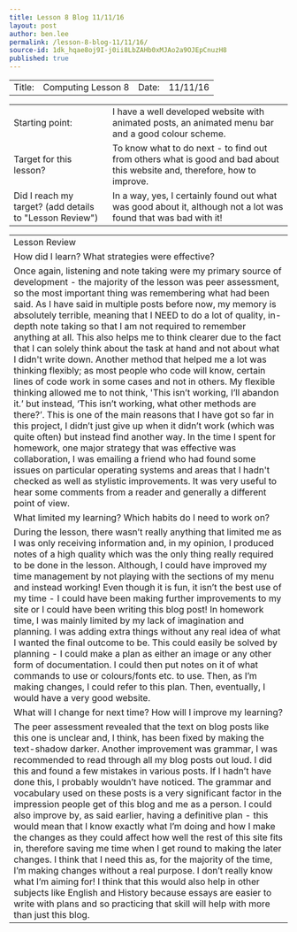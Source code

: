 ```yaml
---
title: Lesson 8 Blog 11/11/16
layout: post
author: ben.lee
permalink: /lesson-8-blog-11/11/16/
source-id: 1dk_hqae8oj9I-j0ii8LbZAHb0xMJAo2a9OJEpCnuzH8
published: true
---
```

<table>
  <tr>
    <td>Title:</td>
    <td>Computing Lesson 8</td>
    <td>Date:</td>
    <td>11/11/16</td>
  </tr>
</table>


<table>
  <tr>
    <td>Starting point:</td>
    <td>I have a well developed website with animated posts, an animated menu bar and a good colour scheme.</td>
  </tr>
  <tr>
    <td>Target for this lesson?</td>
    <td>To know what to do next - to find out from others what is good and bad about this website and, therefore, how to improve.</td>
  </tr>
  <tr>
    <td>Did I reach my target? 
(add details to "Lesson Review")</td>
    <td> In a way, yes, I certainly found out what was good about it, although not a lot was found that was bad with it!</td>
  </tr>
</table>


<table>
  <tr>
    <td>Lesson Review</td>
  </tr>
  <tr>
    <td>How did I learn? What strategies were effective? </td>
  </tr>
  <tr>
    <td>Once again, listening and note taking were my primary source of development - the majority of the lesson was peer assessment, so the most important thing was remembering what had been said. As I have said in multiple posts before now, my memory is absolutely terrible, meaning that I NEED to do a lot of quality, in-depth note taking so that I am not required to remember anything at all. This also helps me to think clearer due to the fact that I can solely think about the task at hand and not about what I didn't write down.
    Another method that helped me a lot was thinking flexibly; as most people who code will know, certain lines of code work in some cases and not in others. My flexible thinking allowed me to not think, 'This isn’t working, I’ll abandon it.’ but instead, ‘This isn’t working, what other methods are there?’. This is one of the main reasons that I have got so far in this project, I didn’t just give up when it didn’t work (which was quite often) but instead find another way.
    In the time I spent for homework, one major strategy that was effective was collaboration, I was emailing a friend who had found some issues on particular operating systems and areas that I hadn't checked as well as stylistic improvements. It was very useful to hear some comments from a reader and generally a different point of view.</td>
  </tr>
  <tr>
    <td>What limited my learning? Which habits do I need to work on? </td>
  </tr>
  <tr>
    <td>During the lesson, there wasn’t really anything that limited me as I was only receiving information and, in my opinion, I produced notes of a high quality which was the only thing really required to be done in the lesson. Although, I could have improved my time management by not playing with the sections of my menu and instead working! Even though it is fun, it isn’t the best use of my time - I could have been making further improvements to my site or I could have been writing this blog post!
    In homework time, I was mainly limited by my lack of imagination and planning. I was adding extra things without any real idea of what I wanted the final outcome to be. This could easily be solved by planning - I could make a plan as either an image or any other form of documentation. I could then put notes on it of what commands to use or colours/fonts etc. to use. Then, as I’m making changes, I could refer to this plan. Then, eventually, I would have a very good website.</td>
  </tr>
  <tr>
    <td>What will I change for next time? How will I improve my learning?</td>
  </tr>
  <tr>
    <td>The peer assessment revealed that the text on blog posts like this one is unclear and, I think, has been fixed by making the text-shadow darker. Another improvement was grammar, I was recommended to read through all my blog posts out loud. I did this and found a few mistakes in various posts. If I hadn’t have done this, I probably wouldn’t have noticed. The grammar and vocabulary used on these posts is a very significant factor in the impression people get of this blog and me as a person.
    I could also improve by, as said earlier, having a definitive plan - this would mean that I know exactly what I’m doing and how I make the changes as they could affect how well the rest of this site fits in, therefore saving me time when I get round to making the later changes. I think that I need this as, for the majority of the time, I’m making changes without a real purpose. I don’t really know what I’m aiming for! I think that this would also help in other subjects like English and History because essays are easier to write with plans and so practicing that skill will help with more than just this blog.</td>
  </tr>
</table>


